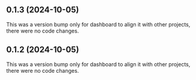 







## 0.1.3 (2024-10-05)

This was a version bump only for dashboard to align it with other projects, there were no code changes.

## 0.1.2 (2024-10-05)

This was a version bump only for dashboard to align it with other projects, there were no code changes.